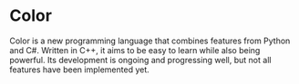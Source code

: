 # Color
Color is a new programming language that combines features from Python and C#. Written in C++, it aims to be easy to learn while also being powerful. Its development is ongoing and progressing well, but not all features have been implemented yet.
